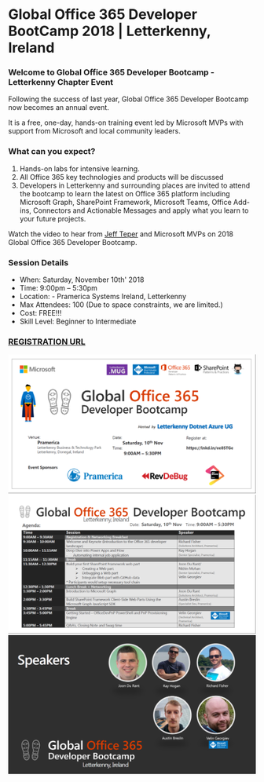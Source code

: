 # Global Office 365 Developer BootCamp 2018 | Letterkenny, Ireland


### Welcome to Global Office 365 Developer Bootcamp - Letterkenny Chapter Event

Following the success of last year, Global Office 365 Developer Bootcamp now becomes an annual event.

It is a free, one-day, hands-on training event led by Microsoft MVPs with support from Microsoft and local community leaders.

### What can you expect? ###
1. Hands-on labs for intensive learning.
2. All Office 365 key technologies and products will be discussed
3. Developers in Letterkenny and surrounding places are invited to attend the bootcamp to learn the latest on Office 365 platform including Microsoft Graph, SharePoint Framework, Microsoft Teams, Office Add-ins, Connectors and Actionable Messages and apply what you learn to your future projects.

Watch the video to hear from [Jeff Teper](https://youtu.be/V65ASGgZksw) and Microsoft MVPs on 2018 Global Office 365 Developer Bootcamp.

### Session Details ###
*  When: Saturday, November 10th' 2018
*  Time: 9:00pm – 5:30pm
* Location: - Pramerica Systems Ireland, Letterkenny
* Max Attendees: 100 (Due to space constraints, we are limited.)
* Cost: FREE!!!
* Skill Level: Beginner to Intermediate

### [REGISTRATION URL](https://www.meetup.com/lk-mug/events/255066993/)

![picture alt](images/o365_announcement_flyer.png "Global")
![picture alt](images/o365_agenda_flyer.png "Agenda")
![picture alt](images/o365_speakers_flyer.png "Speaker")
